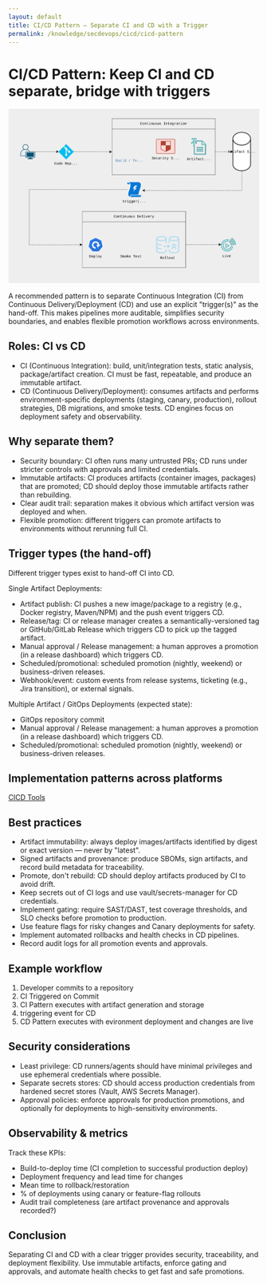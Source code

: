 ```yaml
---
layout: default
title: CI/CD Pattern — Separate CI and CD with a Trigger
permalink: /knowledge/secdevops/cicd/cicd-pattern
---
```


# CI/CD Pattern: Keep CI and CD separate, bridge with triggers

<img class="diagram-img" src="/assets/img/CICD-pattern.svg" alt="CI/CD pattern" />

A recommended pattern is to separate Continuous Integration (CI) from Continuous Delivery/Deployment (CD) and use an explicit "trigger(s)" as the hand-off. This makes pipelines more auditable, simplifies security boundaries, and enables flexible promotion workflows across environments.

## Roles: CI vs CD

- CI (Continuous Integration): build, unit/integration tests, static analysis, package/artifact creation. CI must be fast, repeatable, and produce an immutable artifact.
- CD (Continuous Delivery/Deployment): consumes artifacts and performs environment-specific deployments (staging, canary, production), rollout strategies, DB migrations, and smoke tests. CD engines focus on deployment safety and observability.

## Why separate them?

- Security boundary: CI often runs many untrusted PRs; CD runs under stricter controls with approvals and limited credentials.
- Immutable artifacts: CI produces artifacts (container images, packages) that are promoted; CD should deploy those immutable artifacts rather than rebuilding.
- Clear audit trail: separation makes it obvious which artifact version was deployed and when.
- Flexible promotion: different triggers can promote artifacts to environments without rerunning full CI.

## Trigger types (the hand-off)

Different trigger types exist to hand-off CI into CD. 

Single Artifact Deployments:
- Artifact publish: CI pushes a new image/package to a registry (e.g., Docker registry, Maven/NPM) and the push event triggers CD.
- Release/tag: CI or release manager creates a semantically-versioned tag or GitHub/GitLab Release which triggers CD to pick up the tagged artifact.
- Manual approval / Release management: a human approves a promotion (in a release dashboard) which triggers CD.
- Scheduled/promotional: scheduled promotion (nightly, weekend) or business-driven releases.
- Webhook/event: custom events from release systems, ticketing (e.g., Jira transition), or external signals.

Multiple Artifact / GitOps Deployments (expected state):
- GitOps repository commit
- Manual approval / Release management: a human approves a promotion (in a release dashboard) which triggers CD.
- Scheduled/promotional: scheduled promotion (nightly, weekend) or business-driven releases.

## Implementation patterns across platforms

[CICD Tools](/knowledge/secdevops/cicd/tools)

## Best practices

- Artifact immutability: always deploy images/artifacts identified by digest or exact version — never by "latest".
- Signed artifacts and provenance: produce SBOMs, sign artifacts, and record build metadata for traceability.
- Promote, don't rebuild: CD should deploy artifacts produced by CI to avoid drift.
- Keep secrets out of CI logs and use vault/secrets-manager for CD credentials.
- Implement gating: require SAST/DAST, test coverage thresholds, and SLO checks before promotion to production.
- Use feature flags for risky changes and Canary deployments for safety.
- Implement automated rollbacks and health checks in CD pipelines.
- Record audit logs for all promotion events and approvals.

## Example workflow

1. Developer commits to a repository
2. CI Triggered on Commit
3. CI Pattern executes with artifact generation and storage
4. triggering event for CD
5. CD Pattern executes with evironment deployment and changes are live

## Security considerations

- Least privilege: CD runners/agents should have minimal privileges and use ephemeral credentials where possible.
- Separate secrets stores: CD should access production credentials from hardened secret stores (Vault, AWS Secrets Manager).
- Approval policies: enforce approvals for production promotions, and optionally for deployments to high-sensitivity environments.

## Observability & metrics

Track these KPIs:
- Build-to-deploy time (CI completion to successful production deploy)
- Deployment frequency and lead time for changes
- Mean time to rollback/restoration
- % of deployments using canary or feature-flag rollouts
- Audit trail completeness (are artifact provenance and approvals recorded?)

## Conclusion

Separating CI and CD with a clear trigger provides security, traceability, and deployment flexibility. Use immutable artifacts, enforce gating and approvals, and automate health checks to get fast and safe promotions.
